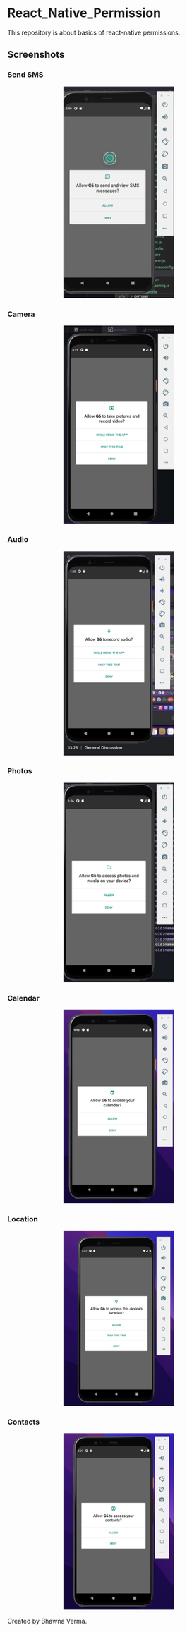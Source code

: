 # React_Native_Permission
This repository is about basics of react-native permissions. 

## Screenshots

### Send SMS
<div align="center">
  <img src="images/S1.png" width="250">
  </div>


### Camera
<div align="center">
  <img src="images/S2.png" width="250">
  </div>
  
  
### Audio
<div align="center">
  <img src="images/S3.png" width="250">
  </div>
  

### Photos
<div align="center">
  <img src="images/S4.png" width="250">
  </div>
  
  
### Calendar
<div align="center">
  <img src="images/S5.png" width="250">
  </div>
  
  
### Location
<div align="center">
  <img src="images/S6.png" width="250">
  </div>
  
  ### Contacts
<div align="center">
  <img src="images/S7.png" width="250">
  </div>
  

Created by Bhawna Verma.
